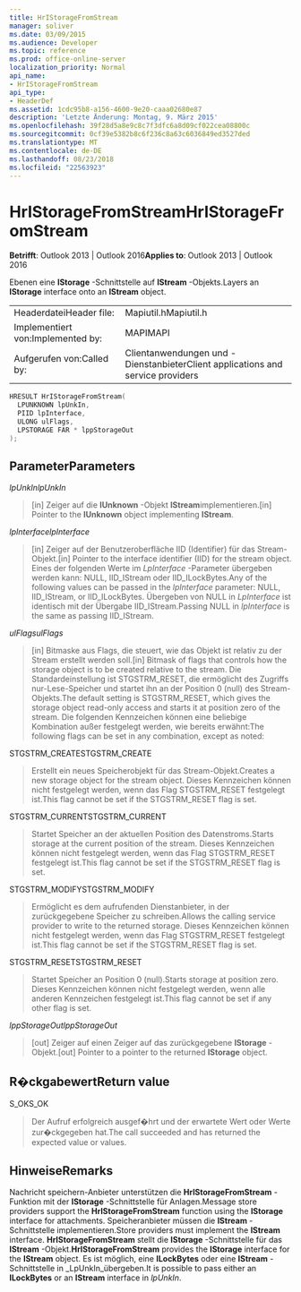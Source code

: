```yaml
---
title: HrIStorageFromStream
manager: soliver
ms.date: 03/09/2015
ms.audience: Developer
ms.topic: reference
ms.prod: office-online-server
localization_priority: Normal
api_name:
- HrIStorageFromStream
api_type:
- HeaderDef
ms.assetid: 1cdc95b8-a156-4600-9e20-caaa02680e87
description: 'Letzte Änderung: Montag, 9. März 2015'
ms.openlocfilehash: 39f28d5a8e9c8c7f3dfc6a8d09cf022cea08800c
ms.sourcegitcommit: 0cf39e5382b8c6f236c8a63c6036849ed3527ded
ms.translationtype: MT
ms.contentlocale: de-DE
ms.lasthandoff: 08/23/2018
ms.locfileid: "22563923"
---
```

# <a name="hristoragefromstream"></a><span data-ttu-id="bd9dc-103">HrIStorageFromStream</span><span class="sxs-lookup"><span data-stu-id="bd9dc-103">HrIStorageFromStream</span></span>

  
  
<span data-ttu-id="bd9dc-104">**Betrifft**: Outlook 2013 | Outlook 2016</span><span class="sxs-lookup"><span data-stu-id="bd9dc-104">**Applies to**: Outlook 2013 | Outlook 2016</span></span> 
  
<span data-ttu-id="bd9dc-105">Ebenen eine **IStorage** -Schnittstelle auf **IStream** -Objekts.</span><span class="sxs-lookup"><span data-stu-id="bd9dc-105">Layers an **IStorage** interface onto an **IStream** object.</span></span> 
  
|||
|:-----|:-----|
|<span data-ttu-id="bd9dc-106">Headerdatei</span><span class="sxs-lookup"><span data-stu-id="bd9dc-106">Header file:</span></span>  <br/> |<span data-ttu-id="bd9dc-107">Mapiutil.h</span><span class="sxs-lookup"><span data-stu-id="bd9dc-107">Mapiutil.h</span></span>  <br/> |
|<span data-ttu-id="bd9dc-108">Implementiert von:</span><span class="sxs-lookup"><span data-stu-id="bd9dc-108">Implemented by:</span></span>  <br/> |<span data-ttu-id="bd9dc-109">MAPI</span><span class="sxs-lookup"><span data-stu-id="bd9dc-109">MAPI</span></span>  <br/> |
|<span data-ttu-id="bd9dc-110">Aufgerufen von:</span><span class="sxs-lookup"><span data-stu-id="bd9dc-110">Called by:</span></span>  <br/> |<span data-ttu-id="bd9dc-111">Clientanwendungen und -Dienstanbieter</span><span class="sxs-lookup"><span data-stu-id="bd9dc-111">Client applications and service providers</span></span>  <br/> |
   
```cpp
HRESULT HrIStorageFromStream(
  LPUNKNOWN lpUnkIn,
  PIID lpInterface,
  ULONG ulFlags,
  LPSTORAGE FAR * lppStorageOut
);
```

## <a name="parameters"></a><span data-ttu-id="bd9dc-112">Parameter</span><span class="sxs-lookup"><span data-stu-id="bd9dc-112">Parameters</span></span>

 <span data-ttu-id="bd9dc-113">_lpUnkIn_</span><span class="sxs-lookup"><span data-stu-id="bd9dc-113">_lpUnkIn_</span></span>
  
> <span data-ttu-id="bd9dc-114">[in] Zeiger auf die **IUnknown** -Objekt **IStream**implementieren.</span><span class="sxs-lookup"><span data-stu-id="bd9dc-114">[in] Pointer to the **IUnknown** object implementing **IStream**.</span></span> 
    
 <span data-ttu-id="bd9dc-115">_lpInterface_</span><span class="sxs-lookup"><span data-stu-id="bd9dc-115">_lpInterface_</span></span>
  
> <span data-ttu-id="bd9dc-116">[in] Zeiger auf der Benutzeroberfläche IID (Identifier) für das Stream-Objekt.</span><span class="sxs-lookup"><span data-stu-id="bd9dc-116">[in] Pointer to the interface identifier (IID) for the stream object.</span></span> <span data-ttu-id="bd9dc-117">Eines der folgenden Werte im _LpInterface_ -Parameter übergeben werden kann: NULL, IID_IStream oder IID_ILockBytes.</span><span class="sxs-lookup"><span data-stu-id="bd9dc-117">Any of the following values can be passed in the  _lpInterface_ parameter: NULL, IID_IStream, or IID_ILockBytes.</span></span> <span data-ttu-id="bd9dc-118">Übergeben von NULL in _LpInterface_ ist identisch mit der Übergabe IID_IStream.</span><span class="sxs-lookup"><span data-stu-id="bd9dc-118">Passing NULL in  _lpInterface_ is the same as passing IID_IStream.</span></span> 
    
 <span data-ttu-id="bd9dc-119">_ulFlags_</span><span class="sxs-lookup"><span data-stu-id="bd9dc-119">_ulFlags_</span></span>
  
> <span data-ttu-id="bd9dc-120">[in] Bitmaske aus Flags, die steuert, wie das Objekt ist relativ zu der Stream erstellt werden soll.</span><span class="sxs-lookup"><span data-stu-id="bd9dc-120">[in] Bitmask of flags that controls how the storage object is to be created relative to the stream.</span></span> <span data-ttu-id="bd9dc-121">Die Standardeinstellung ist STGSTRM_RESET, die ermöglicht des Zugriffs nur-Lese-Speicher und startet ihn an der Position 0 (null) des Stream-Objekts.</span><span class="sxs-lookup"><span data-stu-id="bd9dc-121">The default setting is STGSTRM_RESET, which gives the storage object read-only access and starts it at position zero of the stream.</span></span> <span data-ttu-id="bd9dc-122">Die folgenden Kennzeichen können eine beliebige Kombination außer festgelegt werden, wie bereits erwähnt:</span><span class="sxs-lookup"><span data-stu-id="bd9dc-122">The following flags can be set in any combination, except as noted:</span></span>
    
<span data-ttu-id="bd9dc-123">STGSTRM_CREATE</span><span class="sxs-lookup"><span data-stu-id="bd9dc-123">STGSTRM_CREATE</span></span> 
  
> <span data-ttu-id="bd9dc-124">Erstellt ein neues Speicherobjekt für das Stream-Objekt.</span><span class="sxs-lookup"><span data-stu-id="bd9dc-124">Creates a new storage object for the stream object.</span></span> <span data-ttu-id="bd9dc-125">Dieses Kennzeichen können nicht festgelegt werden, wenn das Flag STGSTRM_RESET festgelegt ist.</span><span class="sxs-lookup"><span data-stu-id="bd9dc-125">This flag cannot be set if the STGSTRM_RESET flag is set.</span></span> 
    
<span data-ttu-id="bd9dc-126">STGSTRM_CURRENT</span><span class="sxs-lookup"><span data-stu-id="bd9dc-126">STGSTRM_CURRENT</span></span> 
  
> <span data-ttu-id="bd9dc-127">Startet Speicher an der aktuellen Position des Datenstroms.</span><span class="sxs-lookup"><span data-stu-id="bd9dc-127">Starts storage at the current position of the stream.</span></span> <span data-ttu-id="bd9dc-128">Dieses Kennzeichen können nicht festgelegt werden, wenn das Flag STGSTRM_RESET festgelegt ist.</span><span class="sxs-lookup"><span data-stu-id="bd9dc-128">This flag cannot be set if the STGSTRM_RESET flag is set.</span></span> 
    
<span data-ttu-id="bd9dc-129">STGSTRM_MODIFY</span><span class="sxs-lookup"><span data-stu-id="bd9dc-129">STGSTRM_MODIFY</span></span> 
  
> <span data-ttu-id="bd9dc-130">Ermöglicht es dem aufrufenden Dienstanbieter, in der zurückgegebene Speicher zu schreiben.</span><span class="sxs-lookup"><span data-stu-id="bd9dc-130">Allows the calling service provider to write to the returned storage.</span></span> <span data-ttu-id="bd9dc-131">Dieses Kennzeichen können nicht festgelegt werden, wenn das Flag STGSTRM_RESET festgelegt ist.</span><span class="sxs-lookup"><span data-stu-id="bd9dc-131">This flag cannot be set if the STGSTRM_RESET flag is set.</span></span> 
    
<span data-ttu-id="bd9dc-132">STGSTRM_RESET</span><span class="sxs-lookup"><span data-stu-id="bd9dc-132">STGSTRM_RESET</span></span> 
  
> <span data-ttu-id="bd9dc-133">Startet Speicher an Position 0 (null).</span><span class="sxs-lookup"><span data-stu-id="bd9dc-133">Starts storage at position zero.</span></span> <span data-ttu-id="bd9dc-134">Dieses Kennzeichen können nicht festgelegt werden, wenn alle anderen Kennzeichen festgelegt ist.</span><span class="sxs-lookup"><span data-stu-id="bd9dc-134">This flag cannot be set if any other flag is set.</span></span> 
    
 <span data-ttu-id="bd9dc-135">_lppStorageOut_</span><span class="sxs-lookup"><span data-stu-id="bd9dc-135">_lppStorageOut_</span></span>
  
> <span data-ttu-id="bd9dc-136">[out] Zeiger auf einen Zeiger auf das zurückgegebene **IStorage** -Objekt.</span><span class="sxs-lookup"><span data-stu-id="bd9dc-136">[out] Pointer to a pointer to the returned **IStorage** object.</span></span> 
    
## <a name="return-value"></a><span data-ttu-id="bd9dc-137">R�ckgabewert</span><span class="sxs-lookup"><span data-stu-id="bd9dc-137">Return value</span></span>

<span data-ttu-id="bd9dc-138">S_OK</span><span class="sxs-lookup"><span data-stu-id="bd9dc-138">S_OK</span></span> 
  
> <span data-ttu-id="bd9dc-139">Der Aufruf erfolgreich ausgef�hrt und der erwartete Wert oder Werte zur�ckgegeben hat.</span><span class="sxs-lookup"><span data-stu-id="bd9dc-139">The call succeeded and has returned the expected value or values.</span></span>
    
## <a name="remarks"></a><span data-ttu-id="bd9dc-140">Hinweise</span><span class="sxs-lookup"><span data-stu-id="bd9dc-140">Remarks</span></span>

<span data-ttu-id="bd9dc-141">Nachricht speichern-Anbieter unterstützen die **HrIStorageFromStream** -Funktion mit der **IStorage** -Schnittstelle für Anlagen.</span><span class="sxs-lookup"><span data-stu-id="bd9dc-141">Message store providers support the **HrIStorageFromStream** function using the **IStorage** interface for attachments.</span></span> <span data-ttu-id="bd9dc-142">Speicheranbieter müssen die **IStream** -Schnittstelle implementieren.</span><span class="sxs-lookup"><span data-stu-id="bd9dc-142">Store providers must implement the **IStream** interface.</span></span> <span data-ttu-id="bd9dc-143">**HrIStorageFromStream** stellt die **IStorage** -Schnittstelle für das **IStream** -Objekt.</span><span class="sxs-lookup"><span data-stu-id="bd9dc-143">**HrIStorageFromStream** provides the **IStorage** interface for the **IStream** object.</span></span> <span data-ttu-id="bd9dc-144">Es ist möglich, eine **ILockBytes** oder eine **IStream** -Schnittstelle in _LpUnkIn_übergeben.</span><span class="sxs-lookup"><span data-stu-id="bd9dc-144">It is possible to pass either an **ILockBytes** or an **IStream** interface in  _lpUnkIn_.</span></span> 
  

